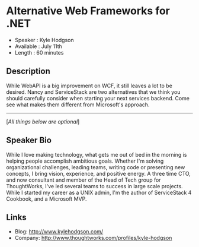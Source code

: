 Alternative Web Frameworks for .NET
===================================

* Speaker   : Kyle Hodgson
* Available : July 11th
* Length    : 60 minutes

Description
-----------

While WebAPI is a big improvement on WCF, it still leaves a lot to be desired. Nancy and ServiceStack are two alternatives that we think you should carefully consider when starting your next services backend. Come see what makes them different from Microsoft's approach.

---------------
[*All things below are optional*]

Speaker Bio
-----------

While I love making technology, what gets me out of bed in the morning is helping people accomplish ambitious goals. Whether I'm solving organizational challenges, leading teams, writing code or presenting new concepts, I bring vision, experience, and positive energy. 
A three time CTO, and now consultant and member of the Head of Tech group for ThoughtWorks, I've led several teams to success in large scale projects. While I started my career as a UNIX admin, I'm the author of ServiceStack 4 Cookbook, and a Microsoft MVP.

Links
-----

* Blog: http://www.kylehodgson.com/
* Company: http://www.thoughtworks.com/profiles/kyle-hodgson
